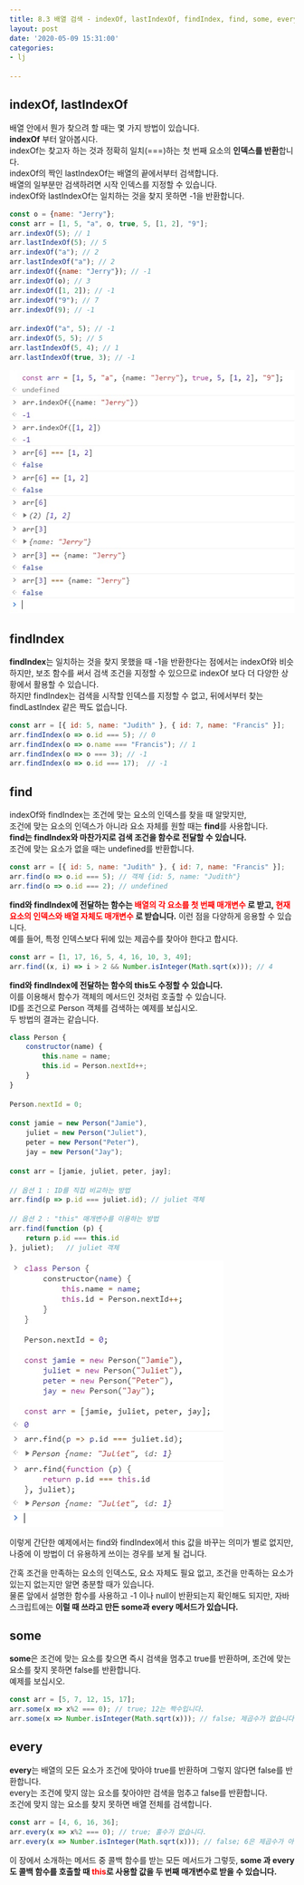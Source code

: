 ```yaml
---
title: 8.3 배열 검색 - indexOf, lastIndexOf, findIndex, find, some, every
layout: post
date: '2020-05-09 15:31:00'
categories:
- lj

---
```


## indexOf, lastIndexOf

배열 안에서 뭔가 찾으려 할 때는 몇 가지 방법이 있습니다.  
**indexOf** 부터 알아봅시다.  
indexOf는 찾고자 하는 것과 정확히 일치(===)하는 첫 번째 요소의 **인덱스를 반환**합니다.  
indexOf의 짝인 lastIndexOf는 배열의 끝에서부터 검색합니다.  
배열의 일부분만 검색하려면 시작 인덱스를 지정할 수 있습니다.  
indexOf와 lastIndexOf는 일치하는 것을 찾지 못하면 -1을 반환합니다.

```javascript
const o = {name: "Jerry"};
const arr = [1, 5, "a", o, true, 5, [1, 2], "9"];
arr.indexOf(5); // 1
arr.lastIndexOf(5); // 5
arr.indexOf("a"); // 2
arr.lastIndexOf("a"); // 2
arr.indexOf({name: "Jerry"}); // -1
arr.indexOf(o); // 3
arr.indexOf([1, 2]); // -1
arr.indexOf("9"); // 7
arr.indexOf(9); // -1

arr.indexOf("a", 5); // -1
arr.indexOf(5, 5); // 5
arr.lastIndexOf(5, 4); // 1
arr.lastIndexOf(true, 3); // -1
```

![](/static/img/learningjs/image61.jpg)

## findIndex

**findIndex**는 일치하는 것을 찾지 못했을 때 -1을 반환한다는 점에서는 indexOf와 비슷하지만, 보조 함수를 써서 검색 조건을 지정할 수 있으므로 indexOf 보다 더 다양한 상황에서 활용할 수 있습니다.  
하지만 findIndex는 검색을 시작할 인덱스를 지정할 수 없고, 뒤에서부터 찾는 findLastIndex 같은 짝도 없습니다.

```javascript
const arr = [{ id: 5, name: "Judith" }, { id: 7, name: "Francis" }];
arr.findIndex(o => o.id === 5); // 0
arr.findIndex(o => o.name === "Francis"); // 1
arr.findIndex(o => o === 3); // -1
arr.findIndex(o => o.id === 17);  // -1
```

## find

indexOf와 findIndex는 조건에 맞는 요소의 인덱스를 찾을 때 알맞지만,  
조건에 맞는 요소의 인덱스가 아니라 요소 자체를 원할 때는 **find**를 사용합니다.  
**find는 findIndex와 마찬가지로 검색 조건을 함수로 전달할 수 있습니다.**  
조건에 맞는 요소가 없을 때는 undefined를 반환합니다.

```javascript
const arr = [{ id: 5, name: "Judith" }, { id: 7, name: "Francis" }];
arr.find(o => o.id === 5); // 객체 {id: 5, name: "Judith"}
arr.find(o => o.id === 2); // undefined
```

**find와 findIndex에 전달하는 함수는 <span style="color:red;">배열의 각 요소를 첫 번째 매개변수</span> 로 받고, <span style="color:red;">현재 요소의 인덱스와 배열 자체도 매개변수</span> 로 받습니다.** 
이런 점을 다양하게 응용할 수 있습니다.  
예를 들어, 특정 인덱스보다 뒤에 있는 제곱수를 찾아야 한다고 합시다.

```javascript
const arr = [1, 17, 16, 5, 4, 16, 10, 3, 49];
arr.find((x, i) => i > 2 && Number.isInteger(Math.sqrt(x))); // 4
```

**find와 findIndex에 전달하는 함수의 this도 수정할 수 있습니다.**  
이를 이용해서 함수가 객체의 메서드인 것처럼 호출할 수 있습니다.  
ID를 조건으로 Person 객체를 검색하는 예제를 보십시오.  
두 방법의 결과는 같습니다.

```javascript
class Person {
	constructor(name) {
		this.name = name;
		this.id = Person.nextId++;
	}
}

Person.nextId = 0;

const jamie = new Person("Jamie"),
	juliet = new Person("Juliet"),
	peter = new Person("Peter"),
	jay = new Person("Jay");
	
const arr = [jamie, juliet, peter, jay];

// 옵션 1 : ID를 직접 비교하는 방법
arr.find(p => p.id === juliet.id); // juliet 객체

// 옵션 2 : "this" 매개변수를 이용하는 방법
arr.find(function (p) {
	return p.id === this.id
}, juliet);   // juliet 객체
```

![](/static/img/learningjs/image62.jpg)

이렇게 간단한 예제에서는 find와 findIndex에서 this 값을 바꾸는 의미가 별로 없지만, 나중에 이 방법이 더 유용하게 쓰이는 경우를 보게 될 겁니다.

간혹 조건을 만족하는 요소의 인덱스도, 요소 자체도 필요 없고, 조건을 만족하는 요소가 있는지 없는지만 알면 충분할 때가 있습니다.  
물론 앞에서 설명한 함수를 사용하고 -1 이나 null이 반환되는지 확인해도 되지만, 자바스크립트에는 **이럴 때 쓰라고 만든 some과 every 메서드가 있습니다.**  

## some

**some**은 조건에 맞는 요소를 찾으면 즉시 검색을 멈추고 true를 반환하며, 조건에 맞는 요소를 찾지 못하면 false를 반환합니다.  
예제를 보십시오.

```javascript
const arr = [5, 7, 12, 15, 17];
arr.some(x => x%2 === 0); // true; 12는 짝수입니다.
arr.some(x => Number.isInteger(Math.sqrt(x))); // false; 제곱수가 없습니다.
```

## every

**every**는 배열의 모든 요소가 조건에 맞아야 true를 반환하며 그렇지 않다면 false를 반환합니다.  
every는 조건에 맞지 않는 요소를 찾아야만 검색을 멈추고 false를 반환합니다.  
조건에 맞지 않는 요소를 찾지 못하면 배열 전체를 검색합니다.

```javascript
const arr = [4, 6, 16, 36];
arr.every(x => x%2 === 0); // true; 홀수가 없습니다.
arr.every(x => Number.isInteger(Math.sqrt(x))); // false; 6은 제곱수가 아닙니다.
```

이 장에서 소개하는 메서드 중 콜백 함수를 받는 모든 메서드가 그렇듯, **some 과 every도 콜백 함수를 호출할 때 <span style="color:red;">this</span>로 사용할 값을 두 번째 매개변수로 받을 수 있습니다.**